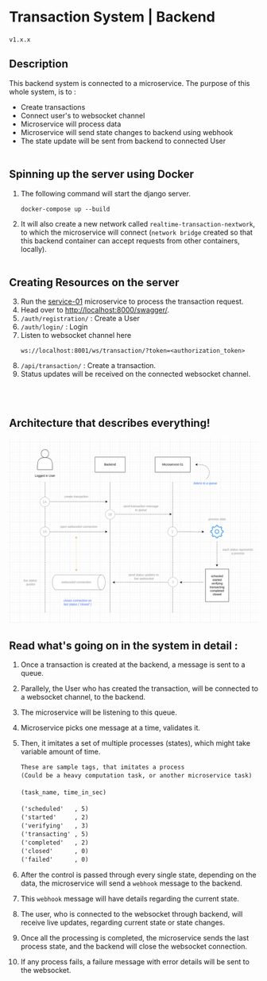 # Transaction System | Backend
`v1.x.x`

## Description

This backend system is connected to a microservice.
The purpose of this whole system, is to :
- Create transactions
- Connect user's to websocket channel
- Microservice will process data
- Microservice will send state changes to backend using webhook
- The state update will be sent from backend to connected User
<br></br>

## Spinning up the server using Docker
1. The following command will start the django server.
    ```
    docker-compose up --build
    ```
2. It will also create a new network called `realtime-transaction-nextwork`, to which the microservice will connect (`network bridge` created so that this backend container can accept requests from other containers, locally).
<br></br>

## Creating Resources on the server
3. Run the [service-01](https://github.com/hardikambati/transaction-service01) microservice to process the transaction request.
4. Head over to [http://localhost:8000/swagger/](http://localhost:8000/swagger/).
5. `/auth/registration/` : Create a User
6. `/auth/login/` : Login
7. Listen to websocket channel here
    ```
    ws://localhost:8001/ws/transaction/?token=<authorization_token>
    ```
7. `/api/transaction/` : Create a transaction.
8. Status updates will be received on the connected websocket channel.


<br></br>
## Architecture that describes everything!

![Architecture](utils/docs/images/architecture.png)


## Read what's going on in the system in detail :

1. Once a transaction is created at the backend, a message is sent to a queue.
2. Parallely, the User who has created the transaction, will be connected to a websocket channel, to the backend.
3. The microservice will be listening to this queue.
4. Microservice picks one message at a time, validates it.
5. Then, it imitates a set of multiple processes (states), which might take variable amount of time.

    ```txt
    These are sample tags, that imitates a process
    (Could be a heavy computation task, or another microservice task)

    (task_name, time_in_sec)

    ('scheduled'   , 5)
    ('started'     , 2)
    ('verifying'   , 3)
    ('transacting' , 5)
    ('completed'   , 2)
    ('closed'      , 0)
    ('failed'      , 0)
    ```

6. After the control is passed through every single state, depending on the data, the microservice will send a `webhook` message to the backend.
7. This `webhook` message will have details regarding the current state.
8. The user, who is connected to the websocket through backend, will receive live updates, regarding current state or state changes.
9. Once all the processing is completed, the microservice sends the last process state, and the backend will close the websocket connection.
10. If any process fails, a failure message with error details will be sent to the websocket.



